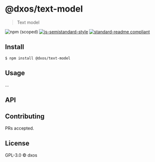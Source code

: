 # @dxos/text-model
> Text model

![npm (scoped)](https://img.shields.io/npm/v/@dxos/text-model)
[![js-semistandard-style](https://img.shields.io/badge/code%20style-semistandard-brightgreen.svg?style=flat-square)](https://github.com/standard/semistandard)
[![standard-readme compliant](https://img.shields.io/badge/readme%20style-standard-brightgreen.svg?style=flat-square)](https://github.com/RichardLitt/standard-readme)

## Install

```
$ npm install @dxos/text-model
```

## Usage

...

## API

## Contributing

PRs accepted.

## License

GPL-3.0 © dxos
